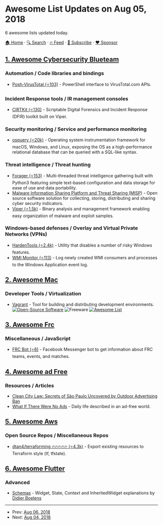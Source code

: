 # Awesome List Updates on Aug 05, 2018

6 awesome lists updated today.

[🏠 Home](/README.md) · [🔍 Search](https://www.trackawesomelist.com/search/) · [🔥 Feed](https://www.trackawesomelist.com/rss.xml) · [📮 Subscribe](https://trackawesomelist.us17.list-manage.com/subscribe?u=d2f0117aa829c83a63ec63c2f&id=36a103854c) · [❤️  Sponsor](https://github.com/sponsors/theowenyoung)



## [1. Awesome Cybersecurity Blueteam](/content/fabacab/awesome-cybersecurity-blueteam/README.md)

### Automation / Code libraries and bindings

*   [Posh-VirusTotal (⭐103)](https://github.com/darkoperator/Posh-VirusTotal) - PowerShell interface to VirusTotal.com APIs.

### Incident Response tools / IR management consoles

*   [CIRTKit (⭐130)](https://github.com/opensourcesec/CIRTKit) - Scriptable Digital Forensics and Incident Response (DFIR) toolkit built on Viper.

### Security monitoring / Service and performance monitoring

*   [osquery (⭐20k)](https://github.com/facebook/osquery) - Operating system instrumentation framework for macOS, Windows, and Linux, exposing the OS as a high-performance relational database that can be queried with a SQL-like syntax.

### Threat intelligence / Threat hunting

*   [Forager (⭐153)](https://github.com/opensourcesec/Forager) - Multi-threaded threat intelligence gathering built with Python3 featuring simple text-based configuration and data storage for ease of use and data portability.
*   [Malware Information Sharing Platform and Threat Sharing (MISP)](https://misp-project.org/) - Open source software solution for collecting, storing, distributing and sharing cyber security indicators.
*   [Viper (⭐1.5k)](https://github.com/viper-framework/viper) - Binary analysis and management framework enabling easy organization of malware and exploit samples.

### Windows-based defenses / Overlay and Virtual Private Networks (VPNs)

*   [HardenTools (⭐2.4k)](https://github.com/securitywithoutborders/hardentools) - Utility that disables a number of risky Windows features.
*   [WMI Monitor (⭐113)](https://github.com/realparisi/WMI_Monitor) - Log newly created WMI consumers and processes to the Windows Application event log.

## [2. Awesome Mac](/content/jaywcjlove/awesome-mac/README.md)

### Developer Tools / Virtualization

*   [Vagrant](https://www.vagrantup.com) - Tool for building and distributing development environments. [![Open-Source Software](https://jaywcjlove.github.io/sb/ico/min-oss.svg "Open Source Software")](https://github.com/mitchellh/vagrant) ![Freeware](https://jaywcjlove.github.io/sb/ico/min-free.svg "Freeware") [![Awesome List](https://jaywcjlove.github.io/sb/ico/min-awesome.svg "Awesome List")](https://github.com/iJackUA/awesome-vagrant#readme)

## [3. Awesome Frc](/content/andrewda/awesome-frc/README.md)

### Miscellaneous / JavaScript

*   [FRC Bot (⭐6)](https://github.com/FRC-Bot/FRCBot-ChatBot) - Facebook Messenger bot to get information about FRC teams, events, and matches.

## [4. Awesome ad Free](/content/johnjago/awesome-ad-free/README.md)

### Resources / Articles

*   [Clean City Law: Secrets of São Paulo Uncovered by Outdoor Advertising Ban](https://99percentinvisible.org/article/clean-city-law-secrets-sao-paulo-uncovered-outdoor-advertising-ban/)
*   [What If There Were No Ads](https://www.huffingtonpost.com/tom-j-hidvegi/what-if-there-were-no-ads_b_4458530.html) - Daily life described in an ad-free world.

## [5. Awesome Aws](/content/donnemartin/awesome-aws/README.md)

### Open Source Repos / Miscellaneous Repos

*   [dtan4/terraforming :fire::fire::fire::fire::fire: (⭐4.3k)](https://github.com/dtan4/terraforming) - Export existing resources to Terraform style (tf, tfstate).

## [6. Awesome Flutter](/content/Solido/awesome-flutter/README.md)

### Advanced

*   [Schemas](https://www.didierboelens.com/2018/06/widget---state---context---inheritedwidget/) - Widget, State, Context and InheritedWidget explanations by [Didier Boelens](https://didierboelens.com)

---

- Prev: [Aug 06, 2018](/content/2018/08/06/README.md)
- Next: [Aug 04, 2018](/content/2018/08/04/README.md)